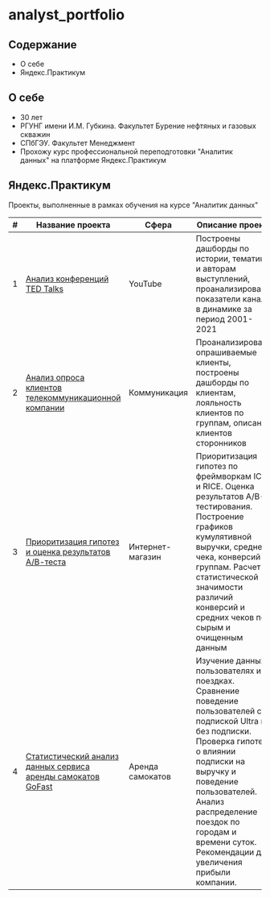 # analyst_portfolio

## Содержание
+ О себе
+ Яндекс.Практикум

## О себе
+ 30 лет
+ РГУНГ имени И.М. Губкина. Факультет Бурение нефтяных и газовых скважин 
+ СПбГЭУ. Факультет Менеджмент 
+ Прохожу курс профессиональной переподготовки "Аналитик данных" на платформе Яндекс.Практикум


## Яндекс.Практикум
Проекты, выполненные в рамках обучения на курсе "Аналитик данных"

|#|Название проекта|Сфера|Описание проекта|Стек|
|-----|-----|-----|-----|-----|
|1|[Анализ конференций TED Talks](https://public.tableau.com/views/TEDtalkpresentation/sheet19?:language=en-US&:sid=&:redirect=auth&:display_count=n&:origin=viz_share_link)| YouTube| Построены дашборды по истории, тематике и авторам выступлений, проанализированы показатели канала в динамике за период 2001-2021| `tableau` |
|2|[Анализ опроса клиентов телекоммуникационной компании](https://public.tableau.com/shared/ZMZ3X74CX?:display_count=n&:origin=viz_share_link)| Коммуникация| Проанализированы опрашиваемые клиенты, построены дашборды по клиентам, лояльность клиентов по группам, описание клиентов сторонников| `tableau` |
|3|[Приоритизация гипотез и оценка результатов А/В-теста](AB_Testing_project.ipynb)|Интернет-магазин| Приоритизация гипотез по фреймворкам ICE и RICE. Оценка результатов A/B-тестирования. Построение графиков кумулятивной выручки, среднего чека, конверсий по группам. Расчет статистической значимости различий конверсий и средних чеков по сырым и очищенным данным| `pandas` `numpy` `seaborn` `scipy` `matplotib`|
|4|[Статистический анализ данных сервиса аренды самокатов GoFast](Statistic_data_analysis.ipynb)|Аренда самокатов| Изучение данных о пользователях и их поездках. Сравнение поведение пользователей с подпиской Ultra и без подписки. Проверка гипотезы о влиянии подписки на выручку и поведение пользователей. Анализ распределение поездок по городам и времени суток. Рекомендации для увеличения прибыли компании.| `pandas` `numpy` `seaborn` `scipy` `matplotib` `stats `|
